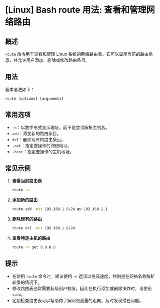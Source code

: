 # [Linux] Bash route 用法: 查看和管理网络路由

## 概述
`route` 命令用于查看和管理 Linux 系统的网络路由表。它可以显示当前的路由信息，并允许用户添加、删除或修改路由条目。

## 用法
基本语法如下：
```
route [options] [arguments]
```

## 常用选项
- `-n`：以数字形式显示地址，而不是尝试解析主机名。
- `add`：添加新的路由条目。
- `del`：删除现有的路由条目。
- `-net`：指定要操作的网络地址。
- `-host`：指定要操作的主机地址。

## 常见示例
1. **查看当前路由表**
   ```bash
   route -n
   ```

2. **添加新的路由**
   ```bash
   route add -net 192.168.1.0/24 gw 192.168.1.1
   ```

3. **删除现有的路由**
   ```bash
   route del -net 192.168.1.0/24
   ```

4. **查看特定主机的路由**
   ```bash
   route -n get 8.8.8.8
   ```

## 提示
- 在使用 `route` 命令时，建议使用 `-n` 选项以提高速度，特别是在网络名称解析较慢的情况下。
- 修改路由表通常需要超级用户权限，因此在执行添加或删除操作时，请使用 `sudo`。
- 定期检查路由表可以帮助你了解网络流量的走向，及时发现潜在问题。